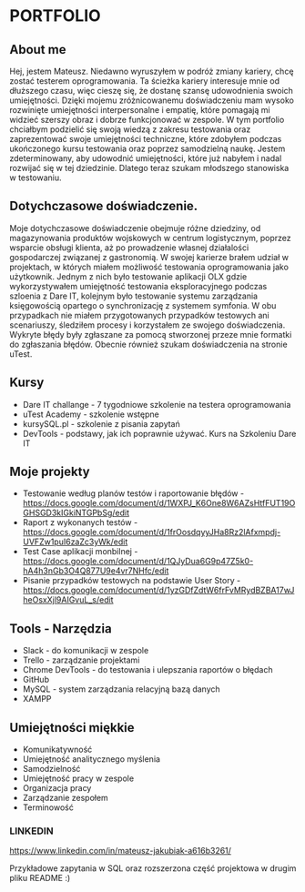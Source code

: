# PORTFOLIO
## About me
Hej, jestem Mateusz. Niedawno wyruszyłem w podróż zmiany kariery, chcę zostać testerem oprogramowania. Ta ścieżka kariery interesuje mnie od dłuższego czasu, więc cieszę się, że dostanę szansę udowodnienia swoich umiejętności. Dzięki mojemu zróżnicowanemu doświadczeniu mam wysoko rozwinięte umiejętności interpersonalne i empatię, które pomagają mi widzieć szerszy obraz i dobrze funkcjonować w zespole. W tym portfolio chciałbym podzielić się swoją wiedzą z zakresu testowania oraz zaprezentować swoje umiejętności techniczne, które zdobyłem podczas ukończonego kursu testowania oraz poprzez samodzielną naukę. Jestem zdeterminowany, aby udowodnić umiejętności, które już nabyłem i nadal rozwijać się w tej dziedzinie. Dlatego teraz szukam młodszego stanowiska w testowaniu.
## Dotychczasowe doświadczenie. 
Moje dotychczasowe doświadczenie obejmuje różne dziedziny, od magazynowania produktów wojskowych w centrum logistycznym, poprzez wsparcie obsługi klienta, aż po prowadzenie własnej działalości gospodarczej związanej z gastronomią.
W swojej karierze brałem udział w projektach, w których miałem możliwość testowania oprogramowania jako użytkownik. Jednym z nich było testowanie aplikacji OLX gdzie wykorzystywałem umiejętność testowania eksploracyjnego podczas szloenia z Dare IT, kolejnym było testowanie systemu zarządzania księgowością opartego o synchronizację z systemem symfonia. W obu przypadkach nie miałem przygotowanych przypadków testowych ani scenariuszy, śledziłem procesy i korzystałem ze swojego doświadczenia. Wykryte błędy były zgłaszane za pomocą stworzonej przeze mnie formatki do zgłaszania błędów. Obecnie również szukam doświadczenia na stronie uTest.

## Kursy 

* Dare IT challange - 7 tygodniowe szkolenie na testera oprogramowania 
* uTest Academy - szkolenie wstępne
* kursySQL.pl - szkolenie z pisania zapytań
* DevTools - podstawy, jak ich poprawnie używać. Kurs na Szkoleniu Dare IT

##  Moje projekty

* Testowanie według planów testów i raportowanie błędów -https://docs.google.com/document/d/1WXPJ_K6One8W6AZsHtfFUT19OGHSGD3kIGkiNTGPbSg/edit
* Raport z wykonanych testów - https://docs.google.com/document/d/1frOosdqyyJHa8Rz2lAfxmpdj-UVFZw1puI6zaZc3yWk/edit
* Test Case aplikacji monbilnej - https://docs.google.com/document/d/1QJyDua6G9p47Z5k0-hA4h3nGb3O4Q877U9e4vr7NHfc/edit
* Pisanie przypadków testowych na podstawie User Story - https://docs.google.com/document/d/1yzGDfZdtW6frFvMRydBZBA17wJheOsxXjl9AIGvuL_s/edit

## Tools - Narzędzia
* Slack - do komunikacji w zespole 
* Trello - zarządzanie projektami
* Chrome DevTools - do testowania i ulepszania raportów o błędach
* GitHub
* MySQL - system zarządzania relacyjną bazą danych
* XAMPP

## Umiejętności miękkie 
* Komunikatywność
* Umiejętność analitycznego myślenia
* Samodzielność 
* Umiejętność pracy w zespole
* Organizacja pracy
* Zarządzanie zespołem
* Terminowość 


### LINKEDIN 

https://www.linkedin.com/in/mateusz-jakubiak-a616b3261/ 



Przykładowe zapytania w SQL oraz rozszerzona część projektowa w drugim pliku README :)
